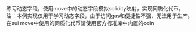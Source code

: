 练习动态字段，使用move中的动态字段模拟solidity映射，实现同质化代币。  
注：本例实现仅用于学习动态字段，由于访问gas和便捷性不强，无法用于生产。在sui move中使用的同质化代币请使用官方标准库中内置的coin  